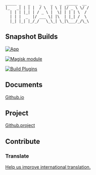 ```
_____ _   _    _    _   _  _____  __
|_   _| | | |  / \  | \ | |/ _ \ \/ /
  | | | |_| | / _ \ |  \| | | | \  /
  | | |  _  |/ ___ \| |\  | |_| /  \
  |_| |_| |_/_/   \_\_| \_|\___/_/\_\
```


## Snapshot Builds

[![App](https://github.com/Tornaco/Thanox/actions/workflows/app.yml/badge.svg)](https://github.com/Tornaco/Thanox/actions/workflows/app.yml)

[![Magisk module](https://github.com/Tornaco/Thanox/actions/workflows/magisk-module.yml/badge.svg)](https://github.com/Tornaco/Thanox/actions/workflows/magisk-module.yml)

[![Build Plugins](https://github.com/Tornaco/Thanox/actions/workflows/plugins.yml/badge.svg)](https://github.com/Tornaco/Thanox/actions/workflows/plugins.yml)


## Documents

[Github.io](https://tornaco.github.io/Thanox/)

## Project

[Github.project](https://github.com/Tornaco/Thanox/projects)

## Contribute

### Translate

[Help us improve international translation.](doc_src/github/Translate.md)

